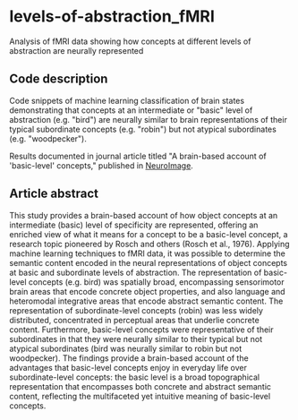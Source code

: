 # levels-of-abstraction_fMRI
Analysis of fMRI data showing how concepts at different levels of abstraction are neurally represented

## Code description
Code snippets of machine learning classification of brain states demonstrating that concepts at an intermediate or "basic" level of abstraction (e.g. "bird") are neurally similar to brain representations of their typical subordinate concepts (e.g. "robin") but not atypical subordinates (e.g. "woodpecker").

Results documented in journal article titled "A brain-based account of 'basic-level' concepts," published in [NeuroImage](http://www.sciencedirect.com/science/article/pii/S1053811917306961).

## Article abstract
This study provides a brain-based account of how object concepts at an intermediate (basic) level of specificity are represented, offering an enriched view of what it means for a concept to be a basic-level concept, a research topic pioneered by Rosch and others (Rosch et al., 1976). Applying machine learning techniques to fMRI data, it was possible to determine the semantic content encoded in the neural representations of object concepts at basic and subordinate levels of abstraction. The representation of basic-level concepts (e.g. bird) was spatially broad, encompassing sensorimotor brain areas that encode concrete object properties, and also language and heteromodal integrative areas that encode abstract semantic content. The representation of subordinate-level concepts (robin) was less widely distributed, concentrated in perceptual areas that underlie concrete content. Furthermore, basic-level concepts were representative of their subordinates in that they were neurally similar to their typical but not atypical subordinates (bird was neurally similar to robin but not woodpecker). The findings provide a brain-based account of the advantages that basic-level concepts enjoy in everyday life over subordinate-level concepts: the basic level is a broad topographical representation that encompasses both concrete and abstract semantic content, reflecting the multifaceted yet intuitive meaning of basic-level concepts.
